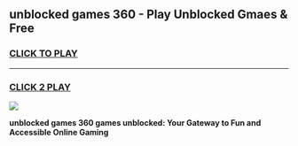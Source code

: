 
## unblocked games 360 - Play Unblocked Gmaes & Free
<h3>
<a href="https://news.freeplayer.one?title=unblocked_games_360&ref=23F">CLICK TO PLAY</a></h3>
<hr>

<h3>
<a href="https://news.freeplayer.one?title=unblocked_games_360&ref=23F">CLICK 2 PLAY</a>
  
</h3>

<a href="https://news.freeplayer.one?title=unblocked_games_360&ref=23F/"><img src="https://clearcache.store/games.png"></a>


**unblocked games 360 games unblocked: Your Gateway to Fun and Accessible Online Gaming**
